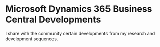 # Microsoft Dynamics 365 Business Central Developments

I share with the community certain developments from my research and development sequences.

